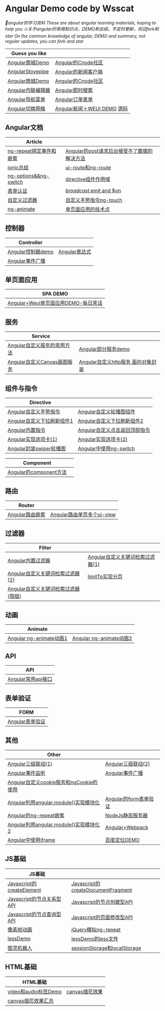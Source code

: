 # Angular Demo code by Wsscat


_:rabbit:angular的学习资料 These are about angular learning materials, hoping to help you :snowman:关于angular的常用知识点，DEMO和总结，不定时更新，欢迎fork和star On the common knowledge of angular, DEMO and summary, not regular updates, you can fork and star_


| Guess you like | |
| --------- | --------- |
|[Angular商城Demo](https://wscats.github.io/angular-demo/spa/mobie-b2bdemo1/index.html)|[Angular的Cnode社区](https://wscats.github.io/angular-demo/spa/CNode/index.html)|
|[AngularStovepipe](https://wscats.github.io/angular-demo/spa/Stovepipe/index.html)|[Angular的新闻客户端](https://wscats.github.io/angular-demo/spa/TT/index.html)|
|[Angular商城Demo](https://wscats.github.io/angular-demo/spa/mobie-b2bdemo1/index.html)|[Angular的Cnode社区](https://wscats.github.io/angular-demo/spa/CNode/index.html)|
|[Angular内联编辑器](https://wscats.github.io/angular-demo/angularjs5examples/inline-editor/index.html)|[Angular即时搜索](https://wscats.github.io/angular-demo/angularjs5examples/instant-search/index.html)|
|[Angular导航菜单](https://wscats.github.io/angular-demo/angularjs5examples/navigation-menu/index.html)|[Angular订单表单](https://wscats.github.io/angular-demo/angularjs5examples/order-form/index.html)|
|[Angular切换网格](https://wscats.github.io/angular-demo/angularjs5examples/switchable-grid/index.html)|[Angular新闻＋WEUI DEMO](https://wscats.github.io/angular-demo/spa/news/index.html) [源码](https://github.com/Wscats/angular-demo/tree/gh-pages/spa/NodeServerAndApi-Weui-News)|

## Angular文档
| Article | |
| --------- | --------- |
|[ng-repeat绑定事件和嵌套](ng-repeat绑定事件和嵌套)|[Angular的post请求后台接受不了数据的解决方法](https://github.com/Wscats/angular-demo/issues/4)|
|[ionic总结](https://github.com/Wscats/angular-demo/issues/19)|[ui-route和ng-route](https://github.com/Wscats/angular-demo/issues/17)|
|[ng-options&&ng-switch](https://github.com/Wscats/angular-demo/issues/15)|[directive组件作用域](https://github.com/Wscats/angular-demo/issues/14)|
|[表单认证](https://github.com/Wscats/angular-demo/issues/13)|[$broadcast,$emit and $on](https://github.com/Wscats/angular-demo/issues/11)|
|[自定义过滤器](https://github.com/Wscats/angular-demo/issues/9)|[自定义手势指令ng-touch](https://github.com/Wscats/angular-demo/issues/8)|
|[ng-animate](https://github.com/Wscats/angular-demo/issues/7)|[单页面应用的技术点](https://github.com/Wscats/angular-demo/issues/3)|


## 控制器

| Controller ||
| --------- | --------- |
|[Angular控制器demo](https://wscats.github.io/angular-demo/view/student.html)|[Angular表达式](https://wscats.github.io/angular-demo/angular表达式.html)|
|[Angular事件广播](https://wscats.github.io/angular-demo/angular事件广播.html)||


## 单页面应用
| SPA DEMO |
| --------- |
|[Angular+Weui单页面应用DEMO-每日笑话](https://wscats.github.io/angular-demo/weui每日笑话.html)|


## 服务
| Service | |
| --------- | --------- |
|[Angular自定义服务的常用方法](https://github.com/Wscats/angular-demo/blob/gh-pages/%E5%B8%B8%E7%94%A8%E8%87%AA%E5%AE%9A%E4%B9%89%E6%9C%8D%E5%8A%A1%E6%96%B9%E6%B3%95.md)|[Angular部分服务demo](https://wscats.github.io/angular-demo/部分服务demo.html)|
|[Angular自定义Canvas画图服务](https://wscats.github.io/angular-demo/Angular自定义Canvas画图服务.html)|[Angular自定义http服务 面向对象封装](https://wscats.github.io/angular-demo/自定义http服务.html)|

## 组件与指令
| Directive | |
| --------- | --------- |
|[Angular自定义手势指令](https://wscats.github.io/angular-demo/自定义手势事件.html)|[Angular自定义轮播图组件](https://wscats.github.io/angular-demo/自定义directive轮播图.html)|
|[Angular自定义下拉刷新组件1](https://wscats.github.io/angular-demo/下拉刷新.html)|[Angular自定义下拉刷新组件2](https://wscats.github.io/angular-demo/Angular自定义下拉刷新组件.html)|
|[Angular内置指令](https://wscats.github.io/angular-demo/Angular内置指令.html)|[Angular自定义点击返回顶部指令](https://wscats.github.io/angular-demo/angular自定义点击返回顶部指令.html)|
|[Angular实现选项卡(1)](https://wscats.github.io/angular-demo/angular实现选项卡.html)|[Angular实现选项卡(2)](https://wscats.github.io/angular-demo/angular实现选项卡2.html)|
|[Angular封装swiper轮播图](https://wscats.github.io/angular-demo/angular封装swiper轮播图组件.html)|[Angular中使用ng-switch](https://wscats.github.io/angular-demo/ngSwitch.html)|

| Component | |
| --------- | --------- |
|[Angular的component方法](https://wscats.github.io/angular-demo/Angular的component方法.html)||

## 路由
| Router | |
| --------- | --------- |
|[Angular路由嵌套](https://wscats.github.io/angular-demo/UI路由嵌套DEMO.html)|[Angular路由单页多个ui-view](https://wscats.github.io/angular-demo/uiRoute/index.html)|

## 过滤器
| Filter | |
| --------- | --------- |
|[Angular内置过滤器](https://wscats.github.io/angular-demo/angular自带过滤器.html)|[Angular自定义关键词检索过滤器(1)](https://wscats.github.io/angular-demo/自定义关键词检索过滤器.html)|
|[Angular自定义关键词检索过滤器(2)](https://wscats.github.io/angular-demo/自定义关键词检索过滤器(2).html)|[limitTo实现分页](https://wscats.github.io/angular-demo/limitTo实现分页.html)|
|[Angular自定义关键词检索过滤器(简版)](https://wscats.github.io/angular-demo/自定义关键词检索过滤器(简版).html)||

## 动画
| Animate | |
| --------- | --------- |
|[Angular ng-animate动画1](https://wscats.github.io/angular-demo/ng-animate动画.html)|[Angular ng-animate动画2](https://wscats.github.io/angular-demo/ng-animate动画2.html)|

## API
| API |
| --------- |
[Angular常用api接口](https://wscats.github.io/angular-demo/angular常用api接口.html)|

## 表单验证
| FORM |
| --------- |
|[Angular表单验证](https://wscats.github.io/angular-demo/angular表单验证.html)|

## 其他
| Other | |
| --------- | --------- |
|[Angular三级联动(1)](https://wscats.github.io/angular-demo/%E4%B8%89%E7%BA%A7%E8%81%94%E5%8A%A8.html)|[Angular三级联动(2)](https://wscats.github.io/angular-demo/三级联动改进.html)|
|[Angular事件监听](https://wscats.github.io/angular-demo/事件监听.html)|[Angular事件广播](https://wscats.github.io/angular-demo/angular事件广播.html)|
|[Angular自定义cookie服务和ngCookie的使用](https://wscats.github.io/angular-demo/ngCookie.html)||
|[Angular利用angular.module()实现模块化](https://wscats.github.io/angular-demo/angular模块化.html)|[Angular的form表单验证](https://wscats.github.io/angular-demo/form表单验证.html)|
|[Angular的ng-repeat嵌套](https://wscats.github.io/angular-demo/ng-repeat嵌套.html)|[NodeJs静态服务器](https://github.com/Wscats/angular-demo/tree/gh-pages/diyNodeServer)|
|[Angular利用angular.module()实现模块化2](https://wscats.github.io/angular-demo/angular模块化2.html)|[Angular+Webpack](https://github.com/Wscats/angular-demo/tree/gh-pages/angular%2Bwebpack)|
|[Angular中使用iframe](https://wscats.github.io/angular-demo/iframesdemo.html)|[百度定位DEMO](https://wscats.github.io/angular-demo/百度地图定位DEMO.html)|

## JS基础
| JS基础 | |
| --------- | --------- |
|[Javascript的createElement](https://wscats.github.io/angular-demo/createElement.html)|[Javascript的createDocumentFragment](https://wscats.github.io/angular-demo/createDocumentFragment.html)|
|[Javascript的节点关系型API](https://github.com/Wscats/angular-demo/blob/gh-pages/js基础/节点关系型API/oaoafly.md)|[Javascript的节点创建型API](https://wscats.github.io/angular-demo/js基础/节点创建型API)|
|[Javascript的节点查询型API](https://wscats.github.io/angular-demo/js基础/节点查询型API)|[Javascript的页面修改型API](https://wscats.github.io/angular-demo/js基础/页面修改型API)|
|[像素帧动画](https://wscats.github.io/angular-demo/像素动画.html)|[jQuery模拟ng-repeat](https://wscats.github.io/angular-demo/jquery模拟ng-repeat.html)|
|[lessDemo](https://wscats.github.io/angular-demo/lessDemo.html)|[lessDemo的less文件](https://wscats.github.io/angular-demo/stylesheets/styles.less)|
|[图灵机器人](https://wscats.github.io/angular-demo/图灵机器人.html)|[sessionStorage和localStorage](https://wscats.github.io/angular-demo/sessionStoragelocalStorage.html)|

## HTML基础
| HTML基础 | |
| --------- | --------- |
|[video和audio标签Demo](https://wscats.github.io/angular-demo/h5+css3/video/video&&audio标签.html)|[canvas烟花效果](https://wscats.github.io/angular-demo/canvas烟花效果2.html)|
|[canvas烟花效果汇总](https://wscats.github.io/angular-demo/canvas烟花效果汇总.html)||
